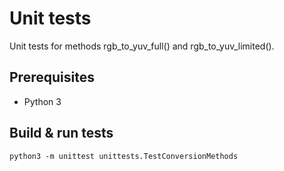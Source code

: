 # Unit tests
Unit tests for methods rgb_to_yuv_full() and rgb_to_yuv_limited().

## Prerequisites
- Python 3

## Build & run tests
```
python3 -m unittest unittests.TestConversionMethods
```
